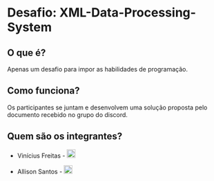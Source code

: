 # Desafio: XML-Data-Processing-System

## O que é?
<p>Apenas um desafio para impor as habilidades de programação. </p> 

## Como funciona?
<p>Os participantes se juntam e desenvolvem uma solução proposta pelo documento recebido no grupo do discord. </p>

## Quem são os integrantes?
* <p font-size: 15px">Vinícius Freitas -
    <a href="https://www.linkedin.com/in/vinicius-rodrigues-de-freitas/">
        <img src="https://cdn.discordapp.com/attachments/1169335695240867950/1169335968466227200/linkedin-removebg-preview.png" width="20" alt="LinkedIn">
    </a>
</p>

* <p font-size: 15px">Allison Santos -
    <a href="https://www.linkedin.com/in/santosallison">
        <img src="https://cdn.discordapp.com/attachments/1169335695240867950/1169335968466227200/linkedin-removebg-preview.png" width="20" alt="LinkedIn">
    </a>
</p>


 
